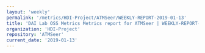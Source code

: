 ```yaml
---
layout: 'weekly'
permalink: '/metrics/HDI-Project/ATMSeer/WEEKLY-REPORT-2019-01-13'
title: 'DAI Lab OSS Metrics Metrics report for ATMSeer | WEEKLY-REPORT-2019-01-13'
organization: 'HDI-Project'
repository: 'ATMSeer'
current_date: '2019-01-13'
---
```

